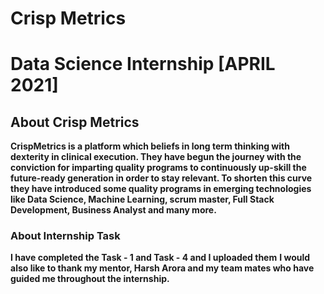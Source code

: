 # Crisp Metrics
# Data Science Internship [APRIL 2021]
## About Crisp Metrics
**CrispMetrics is a platform which beliefs in long term thinking with dexterity in clinical execution. They have begun the journey with the conviction for imparting quality programs to continuously up-skill the future-ready generation in order to stay relevant. To shorten this curve they have introduced some quality programs in emerging technologies like Data Science, Machine Learning, scrum master, Full Stack Development, Business Analyst and many more.**

### About Internship Task
**I have completed the Task - 1 and Task - 4 and I uploaded them**
**I would also like to thank my mentor, Harsh Arora and my team mates who have guided me throughout the internship.**
